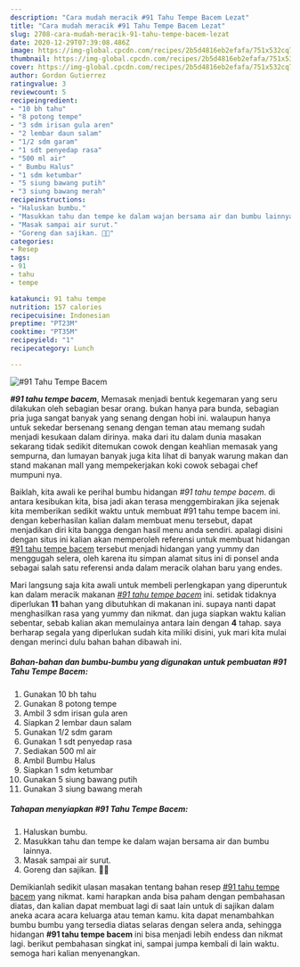 ```yaml
---
description: "Cara mudah meracik #91 Tahu Tempe Bacem Lezat"
title: "Cara mudah meracik #91 Tahu Tempe Bacem Lezat"
slug: 2708-cara-mudah-meracik-91-tahu-tempe-bacem-lezat
date: 2020-12-29T07:39:08.486Z
image: https://img-global.cpcdn.com/recipes/2b5d4816eb2efafa/751x532cq70/91-tahu-tempe-bacem-foto-resep-utama.jpg
thumbnail: https://img-global.cpcdn.com/recipes/2b5d4816eb2efafa/751x532cq70/91-tahu-tempe-bacem-foto-resep-utama.jpg
cover: https://img-global.cpcdn.com/recipes/2b5d4816eb2efafa/751x532cq70/91-tahu-tempe-bacem-foto-resep-utama.jpg
author: Gordon Gutierrez
ratingvalue: 3
reviewcount: 5
recipeingredient:
- "10 bh tahu"
- "8 potong tempe"
- "3 sdm irisan gula aren"
- "2 lembar daun salam"
- "1/2 sdm garam"
- "1 sdt penyedap rasa"
- "500 ml air"
- " Bumbu Halus"
- "1 sdm ketumbar"
- "5 siung bawang putih"
- "3 siung bawang merah"
recipeinstructions:
- "Haluskan bumbu."
- "Masukkan tahu dan tempe ke dalam wajan bersama air dan bumbu lainnya."
- "Masak sampai air surut."
- "Goreng dan sajikan. 👩‍🍳"
categories:
- Resep
tags:
- 91
- tahu
- tempe

katakunci: 91 tahu tempe 
nutrition: 157 calories
recipecuisine: Indonesian
preptime: "PT23M"
cooktime: "PT35M"
recipeyield: "1"
recipecategory: Lunch

---
```



![#91 Tahu Tempe Bacem](https://img-global.cpcdn.com/recipes/2b5d4816eb2efafa/751x532cq70/91-tahu-tempe-bacem-foto-resep-utama.jpg)

<b><i>#91 tahu tempe bacem</i></b>, Memasak menjadi bentuk kegemaran yang seru dilakukan oleh sebagian besar orang. bukan hanya para bunda, sebagian pria juga sangat banyak yang senang dengan hobi ini. walaupun hanya untuk sekedar bersenang senang dengan teman atau memang sudah menjadi kesukaan dalam dirinya. maka dari itu dalam dunia masakan sekarang tidak sedikit ditemukan cowok dengan keahlian memasak yang sempurna, dan lumayan banyak juga kita lihat di banyak warung makan dan stand makanan mall yang mempekerjakan koki cowok sebagai chef mumpuni nya.

Baiklah, kita awali ke perihal bumbu hidangan <i>#91 tahu tempe bacem</i>. di antara kesibukan kita, bisa jadi akan terasa menggembirakan jika sejenak kita memberikan sedikit waktu untuk membuat #91 tahu tempe bacem ini. dengan keberhasilan kalian dalam membuat menu tersebut, dapat menjadikan diri kita bangga dengan hasil menu anda sendiri. apalagi disini dengan situs ini kalian akan memperoleh referensi untuk membuat hidangan <u>#91 tahu tempe bacem</u> tersebut menjadi hidangan yang yummy dan menggugah selera, oleh karena itu simpan alamat situs ini di ponsel anda sebagai salah satu referensi anda dalam meracik olahan baru yang endes.




Mari langsung saja kita awali untuk membeli perlengkapan yang diperuntuk kan dalam meracik makanan <u><i>#91 tahu tempe bacem</i></u> ini. setidak tidaknya diperlukan <b>11</b> bahan yang dibutuhkan di makanan ini. supaya nanti dapat menghasilkan rasa yang yummy dan nikmat. dan juga siapkan waktu kalian sebentar, sebab kalian akan memulainya antara lain dengan <b>4</b> tahap. saya berharap segala yang diperlukan sudah kita miliki disini, yuk mari kita mulai dengan merinci dulu bahan bahan dibawah ini.

<!--inarticleads1-->

##### Bahan-bahan dan bumbu-bumbu yang digunakan untuk pembuatan #91 Tahu Tempe Bacem:

1. Gunakan 10 bh tahu
1. Gunakan 8 potong tempe
1. Ambil 3 sdm irisan gula aren
1. Siapkan 2 lembar daun salam
1. Gunakan 1/2 sdm garam
1. Gunakan 1 sdt penyedap rasa
1. Sediakan 500 ml air
1. Ambil  Bumbu Halus
1. Siapkan 1 sdm ketumbar
1. Gunakan 5 siung bawang putih
1. Gunakan 3 siung bawang merah




<!--inarticleads2-->

##### Tahapan menyiapkan #91 Tahu Tempe Bacem:

1. Haluskan bumbu.
1. Masukkan tahu dan tempe ke dalam wajan bersama air dan bumbu lainnya.
1. Masak sampai air surut.
1. Goreng dan sajikan. 👩‍🍳




Demikianlah sedikit ulasan masakan tentang bahan resep <u>#91 tahu tempe bacem</u> yang nikmat. kami harapkan anda bisa paham dengan pembahasan diatas, dan kalian dapat membuat lagi di saat lain untuk di sajikan dalam aneka acara acara keluarga atau teman kamu. kita dapat menambahkan bumbu bumbu yang tersedia diatas selaras dengan selera anda, sehingga hidangan <b>#91 tahu tempe bacem</b> ini bisa menjadi lebih endess dan nikmat lagi. berikut pembahasan singkat ini, sampai jumpa kembali di lain waktu. semoga hari kalian menyenangkan.
